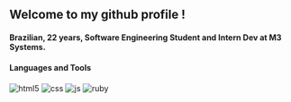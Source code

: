 ## Welcome to my github profile !
#### Brazilian, 22 years, Software Engineering Student and Intern Dev at M3 Systems.

#### Languages and Tools

<div style="display: inline_block">
<img align="center" alt="html5" src="https://img.shields.io/badge/HTML5-E34F26?style=for-the-badge&logo=html5&logoColor=white" \>
<img align="center" alt="css" src="https://img.shields.io/badge/CSS3-1572B6?style=for-the-badge&logo=css3&logoColor=white" \>
<img align="center" alt="js" src="https://img.shields.io/badge/JavaScript-F7DF1E?style=for-the-badge&logo=javascript&logoColor=black" \>
<img align="center" alt="ruby" src="https://img.shields.io/badge/Ruby-CC342D?style=for-the-badge&logo=ruby&logoColor=white" \>

